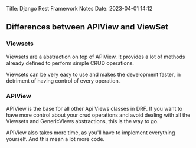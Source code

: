 Title: Django Rest Framework Notes
Date: 2023-04-01 14:12


## Differences between APIView and ViewSet

### Viewsets

Viewsets are a abstraction on top of APIView. It provides a lot of methods already defined to perform simple CRUD operations.

Viewsets can be very easy to use and makes the development faster, in detriment of having control of every operation.

### APIView

APIView is the base for all other Api Views classes in DRF. If you want to have more control about your crud operations and avoid dealing with all the Viewsets and GenericViews abstractions, this is the way to go.

APIView also takes more time, as you'll have to implement everything yourself. And this mean a lot more code.


